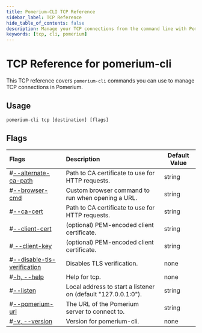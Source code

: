 ```yaml
---
title: Pomerium-CLI TCP Reference
sidebar_label: TCP Reference
hide_table_of_contents: false
description: Manage your TCP connections from the command line with Pomerium-CLI.
keywords: [tcp, cli, pomerium]
---
```


# TCP Reference for pomerium-cli

This TCP reference covers `pomerium-cli` commands you can use to manage TCP connections in Pomerium.

## Usage

```shell
pomerium-cli tcp [destination] [flags]
```

## Flags

| Flags | Description | Default Value |
| :-- | :-- | --- |
| <a className="entRef-anchor" id="--alternate-ca-path">#</a><a href='#--alternate-ca-path'>--alternate-ca-path</a> | Path to CA certificate to use for HTTP requests. | string |
| <a className="entRef-anchor" id="--browser-cmd">#</a><a href='#--browser-cmd'>--browser-cmd</a> | Custom browser command to run when opening a URL. | string |
| <a className="entRef-anchor" id="--ca-cert">#</a><a href='#--ca-cert'>--ca-cert</a> | Path to CA certificate to use for HTTP requests. | string |
| <a className="entRef-anchor" id="--client-cert">#</a><a href='#--client-cert'>--client-cert</a> | (optional) PEM-encoded client certificate. | string |
| <a className="entRef-anchor" id=" --client-key">#</a><a href='# --client-key'> --client-key</a> | (optional) PEM-encoded client certificate. | string |
| <a className="entRef-anchor" id=" --disable-tls-verification">#</a><a href='# --disable-tls-verification'>--disable-tls-verification</a> | Disables TLS verification. | none |
| <a className="entRef-anchor" id="--help">#</a><a href='#--help'>-h, --help</a> | Help for tcp. | none |
| <a className="entRef-anchor" id="--listen">#</a><a href='#--listen'>--listen</a> | Local address to start a listener on (default "127.0.0.1:0"). | string |
| <a className="entRef-anchor" id="--pomerium-url">#</a><a href='#--pomerium-url'>--pomerium-url</a> | The URL of the Pomerium server to connect to. | string |
| <a className="entRef-anchor" id="--version">#</a><a href='#--version'>-v, --version</a> | Version for pomerium-cli. | none |

